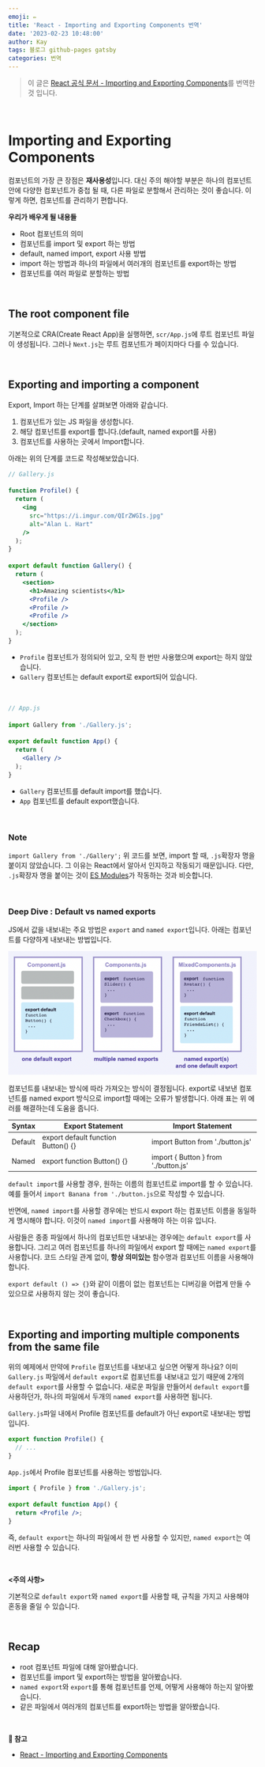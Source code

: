 ```yaml
---
emoji: ✏️
title: 'React - Importing and Exporting Components 번역'
date: '2023-02-23 10:48:00'
author: Kay
tags: 블로그 github-pages gatsby
categories: 번역
---
```


> 이 글은 [React 공식 문서 - Importing and Exporting Components](https://reactjs.org/learn/importing-and-exporting-components)를 번역한 것 입니다.

<br>

# Importing and Exporting Components
컴포넌트의 가장 큰 장점은 <b>재사용성</b>입니다. 대신 주의 해야할 부분은 하나의 컴포넌트 안에 다양한 컴포넌트가 중첩 될 때, 다른 파일로 분할해서 관리하는 것이 좋습니다.
이렇게 하면, 컴포넌트를 관리하기 편합니다.

<b>우리가 배우게 될 내용들</b>
- Root 컴포넌트의 의미
- 컴포넌트를 import 및 export 하는 방법
- default, named import, export 사용 방법
- import 하는 방법과 하나의 파일에서 여러개의 컴포넌트를 export하는 방법
- 컴포넌트를 여러 파일로 분할하는 방법

<br>

## The root component file
기본적으로 CRA(Create React App)을 실행하면, `scr/App.js`에 루트 컴포넌트 파일이 생성됩니다. 그러나 `Next.js`는 루트 컴포넌트가 페이지마다 다를 수 있습니다.  

<br/>

## Exporting and importing a component
Export, Import 하는 단계를 살펴보면 아래와 같습니다.
1. 컴포넌트가 있는 JS 파일을 생성합니다.
2. 해당 컴포넌트를 export를 합니다.(default, named export를 사용)
3. 컴포넌트를 사용하는 곳에서 Import합니다.

아래는 위의 단계를 코드로 작성해보았습니다.

```jsx
// Gallery.js

function Profile() {
  return (
    <img
      src="https://i.imgur.com/QIrZWGIs.jpg"
      alt="Alan L. Hart"
    />
  );
}

export default function Gallery() {
  return (
    <section>
      <h1>Amazing scientists</h1>
      <Profile />
      <Profile />
      <Profile />
    </section>
  );
}
```
- `Profile` 컴포넌트가 정의되어 있고, 오직 한 번만 사용했으며 export는 하지 않았습니다.
- `Gallery` 컴포넌트는 default export로 export되어 있습니다.

<br/>

```jsx
// App.js

import Gallery from './Gallery.js';

export default function App() {
  return (
    <Gallery />
  );
}
```
- `Gallery` 컴포넌트를 default import를 했습니다.
- `App` 컴포넌트를 default export했습니다.

<br/>

### Note
`import Gallery from './Gallery';`
위 코드를 보면, import 할 때, `.js`확장자 명을 붙이지 않았습니다. 그 이유는 React에서 알아서 인지하고 작동되기 때문입니다. 
다만, `.js`확장자 명을 붙이는 것이 [ES Modules](https://developer.mozilla.org/ko/docs/Web/JavaScript/Guide/Modules)가 작동하는 것과 비슷합니다.

<br/>

### Deep Dive : Default vs named exports
JS에서 값을 내보내는 주요 방법은 `export` and `named export`입니다. 
아래는 컴포넌트를 다양하게 내보내는 방법입니다.

![다양한 export하는 방법](1.png)

컴포넌트를 내보내는 방식에 따라 가져오는 방식이 결정됩니다. export로 내보낸 컴포넌트를 named export 방식으로 import할 때에는 오류가 발생합니다.
아래 표는 위 에러를 해결하는데 도움을 줍니다.

| Syntax  | Export Statement                    | Import Statement                     |
|---------|-------------------------------------|--------------------------------------|
| Default | export default function Button() {} | import Button from './button.js'     |
| Named   | export function Button() {}         | import { Button } from './button.js' |

`default import`를 사용할 경우, 원하는 이름의 컴포넌트로 import를 할 수 있습니다. 예를 들어서 `import Banana from './button.js`으로 작성할 수 있습니다.

반면에, `named import`를 사용할 경우에는 반드시 export 하는 컴포넌트 이름을 동일하게 명시해야 합니다. 이것이 `named import`를 사용해야 하는 이유 입니다.

사람들은 종종 파일에서 하나의 컴포넌트만 내보내는 경우에는 `default export`를 사용합니다. 그리고 여러 컴포넌트를 하나의 파일에서 export 할 때에는 `named export`를 사용합니다.
코드 스타일 관계 없이, <b>항상 의미있는</b> 함수명과 컴포넌트 이름을 사용해야 합니다. 

`export default () => {}`와 같이 이름이 없는 컴포넌트는 디버깅을 어렵게 만들 수 있으므로 사용하지 않는 것이 좋습니다.

<br/>

## Exporting and importing multiple components from the same file
위의 예제에서 만약에 `Profile` 컴포넌트를 내보내고 싶으면 어떻게 하나요? 이미 `Gallery.js` 파일에서 `default export`로 컴포넌트를 내보내고 있기 때문에 2개의 `default export`를 사용할 수 없습니다.
새로운 파일을 만들어서 `default export`를 사용하던가, 하나의 파일에서 두개의 `named export`를 사용하면 됩니다.

`Gallery.js`파일 내에서 Profile 컴포넌트를 default가 아닌 export로 내보내는 방법입니다.
```jsx
export function Profile() {
  // ...
}
```

`App.js`에서 Profile 컴포넌트를 사용하는 방법입니다.
```jsx
import { Profile } from './Gallery.js';

export default function App() {
  return <Profile />;
}
```

즉, `default export`는 하나의 파일에서 한 번 사용할 수 있지만, `named export`는 여러번 사용할 수 있습니다.

<br/>

<b><주의 사항></b>

기본적으로 `default export`와 `named export`를 사용할 때, 규칙을 가지고 사용해야 혼동을 줄일 수 있습니다.

<br/>

## Recap
- root 컴포넌트 파일에 대해 알아봤습니다.
- 컴포넌트를 import 및 export하는 방법을 알아봤습니다.
- `named export`와 `export`를 통해 컴포넌트를 언제, 어떻게 사용해야 하는지 알아봤습니다.
- 같은 파일에서 여러개의 컴포넌트를 export하는 방법을 알아봤습니다.

<br/>

<b>📕 참고</b>
- [React - Importing and Exporting Components](https://reactjs.org/learn/importing-and-exporting-components)

```toc
```
